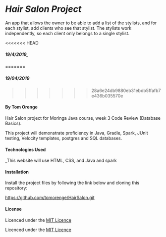 # _Hair Salon Project_
An app that allows the owner to be able to add a list of the stylists, and for each stylist, add clients who see that stylist. The stylists work independently, so each client only belongs to a single stylist.

<<<<<<< HEAD
##### 19/4/2019_
=======
##### _19/04/2019_
>>>>>>> 28a6e24db9880eb31ebdb5ffafb7e436b035570e

#### By Tom Orenge

Hair Salon project for Moringa Java course, week 3 Code Review (Database Basics).

This project will demonstrate proficiency in Java, Gradle, Spark, JUnit testing, Velocity templates, postgres and SQL databases.


#### Technologies Used

_This website will use HTML, CSS, and Java and spark

#### Installation

Install the project files by following the link below and cloning this repository:

https://github.com/tomorenge/HairSalon.git

#### License
Licenced under the [MIT Licence](https://github.com/tomorenge/Hair-Salon/new/master/LICENSE)

Licenced under the [MIT Licence](https://github.com/tomorenge/Hair-Salaon/mew/master/LICENSE)
